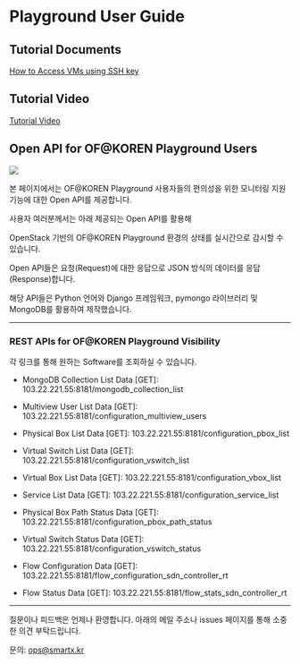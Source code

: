 # Playground User Guide

## Tutorial Documents

[How to Access VMs using SSH key](https://github.com/KOREN-Platform/Playground/blob/master/Playground_Introduction_Guide/User_Guide/How%20to%20Access%20VMs%20using%20SSH%20key.pdf)

## Tutorial Video

[Tutorial Video](https://www.youtube.com/watch?v=5RS1S0uOZts)

## Open API for OF@KOREN Playground Users

![](https://github.com/KOREN-Platform/Playground/blob/master/Images/OpenAPI.png)

본 페이지에서는 OF@KOREN Playground 사용자들의 편의성을 위한 모니터링 지원 기능에 대한
Open API를 제공합니다.

사용자 여러분께서는 아래 제공되는 Open API를 활용해

OpenStack 기반의 OF@KOREN Playground 환경의 상태를 실시간으로 감시할 수 있습니다.

Open API들은 요청(Request)에 대한 응답으로 JSON 방식의 데이터를 응답(Response)합니다.

해당 API들은 Python 언어와 Django 프레임워크, pymongo 라이브러리 및 MongoDB를 활용하여 제작했습니다.

***

### REST APIs for OF@KOREN Playground Visibility

각 링크를 통해 원하는 Software를 조회하실 수 있습니다.

* MongoDB Collection List Data [GET]: 103.22.221.55:8181/mongodb_collection_list

* Multiview User List Data [GET]: 103.22.221.55:8181/configuration_multiview_users

* Physical Box List Data [GET]: 103.22.221.55:8181/configuration_pbox_list

* Virtual Switch List Data [GET]: 103.22.221.55:8181/configuration_vswitch_list

* Virtual Box List Data [GET]: 103.22.221.55:8181/configuration_vbox_list

* Service List Data [GET]: 103.22.221.55:8181/configuration_service_list

* Physical Box Path Status Data [GET]: 103.22.221.55:8181/configuration_pbox_path_status

* Virtual Switch Status Data [GET]: 103.22.221.55:8181/configuration_vswitch_status

* Flow Configuration Data [GET]: 103.22.221.55:8181/flow_configuration_sdn_controller_rt

* Flow Status Data [GET]: 103.22.221.55:8181/flow_stats_sdn_controller_rt

***

질문이나 피드백은 언제나 환영합니다. 아래의 메일 주소나 issues 페이지를 통해 소중한 의견 부탁드립니다.

문의: ops@smartx.kr

